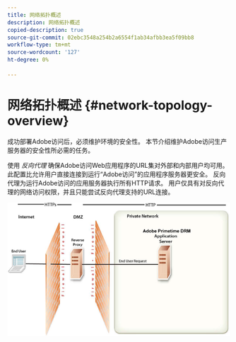 ```yaml
---
title: 网络拓扑概述
description: 网络拓扑概述
copied-description: true
source-git-commit: 02ebc3548a254b2a6554f1ab34afbb3ea5f09bb8
workflow-type: tm+mt
source-wordcount: '127'
ht-degree: 0%

---
```


# 网络拓扑概述 {#network-topology-overview}

成功部署Adobe访问后，必须维护环境的安全性。 本节介绍维护Adobe访问生产服务器的安全性所必需的任务。

使用 *反向代理* 确保Adobe访问Web应用程序的URL集对外部和内部用户均可用。 此配置比允许用户直接连接到运行“Adobe访问”的应用程序服务器更安全。 反向代理为运行Adobe访问的应用服务器执行所有HTTP请求。 用户仅具有对反向代理的网络访问权限，并且只能尝试反向代理支持的URL连接。

<!--<a id="fig-frx-dcg-44"></a>-->

![](assets/AdobeAccess_4_SecureDeployment_web.png)
